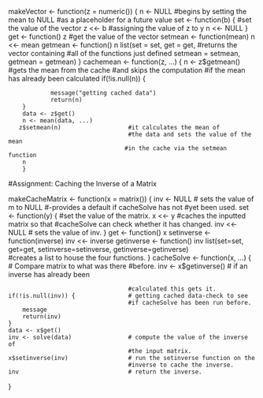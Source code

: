 
makeVector <- function(z = numeric()) {
        n <- NULL                     #begins by setting the mean to NULL 
                                       #as a placeholder for a future value
        set <- function(b) {          #set the value of the vector
                z <<- b               #assigning the value of z to y
                n <<- NULL
        }
        get <- function() z            #get the value of the vector
        setmean <- function(mean) n <<- mean
        getmean <- function() n
        list(set = set, get = get,    #returns the vector containing 
                                      #all of the functions just defined
             setmean = setmean,
             getmean = getmean)
}
cachemean <- function(z, ...) {
        n <- z$getmean()              #gets the mean from the cache 
                                      #and skips the computation
                                      #if the mean has already been calculated
        if(!is.null(n)) {

                message("getting cached data")
                return(n)
        }
        data <- z$get()
        n <- mean(data, ...)
       z$setmean(n)                   #it calculates the mean of 
                                      #the data and sets the value of the mean
                                     #in the cache via the setmean function
        n
        }

#Assignment: Caching the Inverse of a Matrix

makeCacheMatrix <- function(x = matrix()) {
    inv <- NULL              # sets the value of m to NULL
                             #-provides a default if cacheSolve has not 
                             #yet been used.
    set <- function(y) {     #set the value of the matrix.
        x <<- y              #caches the inputted matrix so that 
                             #cacheSolve can check whether it has changed.
        inv <<- NULL         # sets the value of inv.
    }
    get <- function() x
    setinverse <- function(inverse) inv <<- inverse
    getinverse <- function() inv
    list(set=set, get=get, setinverse=setinverse, getinverse=getinverse)   
                             #creates a list to house the four functions.
}
cacheSolve <- function(x, ...) {      # Compare matrix to what was there 
                                      #before.
    inv <- x$getinverse()             # if an inverse has already been 
 
                                      #calculated this gets it.
    if(!is.null(inv)) {               # getting cached data-check to see 
                                      #if cacheSolve has been run before.
        message
        return(inv)
    }
    data <- x$get()
    inv <- solve(data)                # compute the value of the inverse of
                                      #the input matrix.
    x$setinverse(inv)                 # run the setinverse function on the 
                                      #inverse to cache the inverse.
    inv                               # return the inverse.
}
